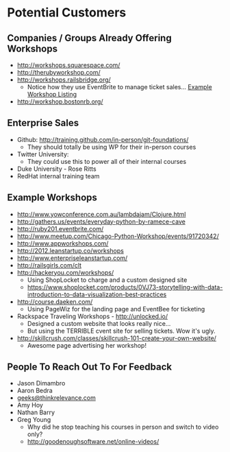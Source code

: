 # Potential Customers

## Companies / Groups Already Offering Workshops

- http://workshops.squarespace.com/
- http://therubyworkshop.com/
- http://workshops.railsbridge.org/
  - Notice how they use EventBrite to manage ticket sales... [Example Workshop Listing](http://workshops.railsbridge.org/ai1ec_event/nyc-railsbridge-workshop/?instance_id=223)
- http://workshop.bostonrb.org/

## Enterprise Sales

- Github: http://training.github.com/in-person/git-foundations/
  - They should totally be using WP for their in-person courses
- Twitter University:
  - They could use this to power all of their internal courses
- Duke University - Rose Ritts
- RedHat internal training team

## Example Workshops

- http://www.yowconference.com.au/lambdajam/Clojure.html
- http://gathers.us/events/everyday-python-by-ramece-cave
- http://ruby201.eventbrite.com/
- http://www.meetup.com/Chicago-Python-Workshop/events/91720342/
- http://www.appworkshops.com/
- http://2012.leanstartup.co/workshops
- http://www.enterpriseleanstartup.com/
- http://railsgirls.com/clt
- http://hackeryou.com/workshops/
  - Using ShopLocket to charge and a custom designed site
  - https://www.shoplocket.com/products/0VJ73-storytelling-with-data-introduction-to-data-visualization-best-practices
- http://course.daeken.com/
  - Using PageWiz for the landing page and EventBee for ticketing
- Rackspace Traveling Workshops - http://unlocked.io/
  - Designed a custom website that looks really nice...
  - But using the TERRIBLE cvent site for selling tickets.  Wow it's ugly.
- http://skillcrush.com/classes/skillcrush-101-create-your-own-website/
  - Awesome page advertising her workshop!

## People To Reach Out To For Feedback

- Jason Dimambro
- Aaron Bedra
- geeks@thinkrelevance.com
- Amy Hoy
- Nathan Barry
- Greg Young
  - Why did he stop teaching his courses in person and switch to video only?
  - http://goodenoughsoftware.net/online-videos/
